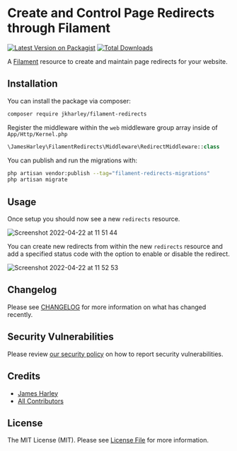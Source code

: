 # Create and Control Page Redirects through Filament 

[![Latest Version on Packagist](https://img.shields.io/packagist/v/jkharley/filament-redirects.svg?style=flat-square)](https://packagist.org/packages/:vendor_slug/:package_slug)
[![Total Downloads](https://img.shields.io/packagist/dt/:vendor_slug/:package_slug.svg?style=flat-square)](https://packagist.org/packages/jkharley/filament-redirects)

A [Filament](https://filamentphp.com/) resource to create and maintain page redirects for your website.

## Installation

You can install the package via composer:

```bash
composer require jkharley/filament-redirects
```

Register the middleware within the `web` middleware group array inside of `App/Http/Kernel.php`
```php
\JamesHarley\FilamentRedirects\Middleware\RedirectMiddleware::class
```

You can publish and run the migrations with:

```bash
php artisan vendor:publish --tag="filament-redirects-migrations"
php artisan migrate
```

## Usage
Once setup you should now see a new `redirects` resource.

![Screenshot 2022-04-22 at 11 51 44](https://user-images.githubusercontent.com/27085725/164701067-1faeb7f9-b7b7-4a05-a057-8de085c28430.png)

You can create new redirects from within the new `redirects` resource and add a specified status code with the option to enable or disable the redirect.

![Screenshot 2022-04-22 at 11 52 53](https://user-images.githubusercontent.com/27085725/164701219-57b173c7-04e3-4ef4-8a47-ea992d6c718b.png)

## Changelog

Please see [CHANGELOG](CHANGELOG.md) for more information on what has changed recently.

## Security Vulnerabilities

Please review [our security policy](../../security/policy) on how to report security vulnerabilities.

## Credits

- [James Harley](https://github.com/jkharley)
- [All Contributors](../../contributors)

## License

The MIT License (MIT). Please see [License File](LICENSE.md) for more information.
